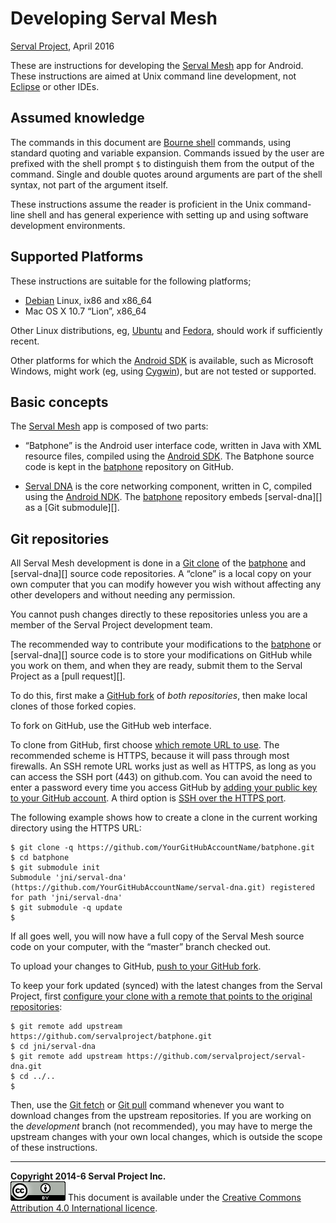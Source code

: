 Developing Serval Mesh
======================
[Serval Project][], April 2016

These are instructions for developing the [Serval Mesh][README] app for
Android.  These instructions are aimed at Unix command line development, not
[Eclipse][] or other IDEs.

Assumed knowledge
-----------------

The commands in this document are [Bourne shell][] commands, using standard
quoting and variable expansion.  Commands issued by the user are prefixed with
the shell prompt `$` to distinguish them from the output of the command.
Single and double quotes around arguments are part of the shell syntax, not
part of the argument itself.

These instructions assume the reader is proficient in the Unix command-line
shell and has general experience with setting up and using software development
environments.

Supported Platforms
-------------------

These instructions are suitable for the following platforms;

 * [Debian][] Linux, ix86 and x86\_64
 * Mac OS X 10.7 “Lion”, x86\_64

Other Linux distributions, eg, [Ubuntu][] and [Fedora][], should work if
sufficiently recent.

Other platforms for which the [Android SDK][] is available, such as Microsoft
Windows, might work (eg, using [Cygwin][]), but are not tested or supported.

Basic concepts
--------------

The [Serval Mesh][] app is composed of two parts:

 * “Batphone” is the Android user interface code, written in Java with XML
   resource files, compiled using the [Android SDK][].  The Batphone source
   code is kept in the [batphone][] repository on GitHub.

 * [Serval DNA][] is the core networking component, written in C, compiled
   using the [Android NDK][].  The [batphone][] repository embeds
   [serval-dna][] as a [Git submodule][].

Git repositories
----------------

All Serval Mesh development is done in a [Git clone][] of the [batphone][] and
[serval-dna][] source code repositories.  A “clone” is a local copy on your own
computer that you can modify however you wish without affecting any other
developers and without needing any permission.

You cannot push changes directly to these repositories unless you are a member
of the Serval Project development team.

The recommended way to contribute your modifications to the [batphone][] or
[serval-dna][] source code is to store your modifications on GitHub while you
work on them, and when they are ready, submit them to the Serval Project as a
[pull request][].

To do this, first make a [GitHub fork][] of *both repositories*, then make
local clones of those forked copies.

To fork on GitHub, use the GitHub web interface.

To clone from GitHub, first choose [which remote URL to use][].  The
recommended scheme is HTTPS, because it will pass through most firewalls.  An
SSH remote URL works just as well as HTTPS, as long as you can access the SSH
port (443) on github.com.  You can avoid the need to enter a password every
time you access GitHub by [adding your public key to your GitHub account][].  A
third option is [SSH over the HTTPS port][].

The following example shows how to create a clone in the current working
directory using the HTTPS URL:

    $ git clone -q https://github.com/YourGitHubAccountName/batphone.git
    $ cd batphone
    $ git submodule init
    Submodule 'jni/serval-dna' (https://github.com/YourGitHubAccountName/serval-dna.git) registered for path 'jni/serval-dna'
    $ git submodule -q update
    $

If all goes well, you will now have a full copy of the Serval Mesh source code
on your computer, with the “master” branch checked out.

To upload your changes to GitHub, [push to your GitHub fork][].

To keep your fork updated (synced) with the latest changes from the Serval
Project, first [configure your clone with a remote that points to the original
repositories][]:

    $ git remote add upstream https://github.com/servalproject/batphone.git
    $ cd jni/serval-dna
    $ git remote add upstream https://github.com/servalproject/serval-dna.git
    $ cd ../..
    $

Then, use the [Git fetch][] or [Git pull][] command whenever you want to
download changes from the upstream repositories.  If you are working on the
*development* branch (not recommended), you may have to merge the upstream
changes with your own local changes, which is outside the scope of these
instructions.

-----
**Copyright 2014-6 Serval Project Inc.**  
![CC-BY-4.0](./cc-by-4.0.png)
This document is available under the [Creative Commons Attribution 4.0 International licence][CC BY 4.0].


[Serval Project]: http://www.servalproject.org/
[README]: ./README.md
[Serval Mesh]: http://developer.servalproject.org/dokuwiki/doku.php?id=content:servalmesh:
[Serval DNA]: http://developer.servalproject.org/dokuwiki/doku.php?id=content:servaldna:
[batphone]: http://github.com/servalproject/batphone/
[Git clone]: http://git-scm.com/book/en/v2/Git-Basics-Getting-a-Git-Repository#Cloning-an-Existing-Repository
[Git submodules]: http://git-scm.com/book/en/v2/Git-Tools-Submodules
[GitHub fork]: https://help.github.com/articles/fork-a-repo/
[Git remote]: http://git-scm.com/book/en/v2/Git-Basics-Working-with-Remotes
[Git push]: http://git-scm.com/docs/git-push
[Git fetch]: http://git-scm.com/docs/git-fetch
[Git pull]: http://git-scm.com/docs/git-pull
[which remote URL to use]: https://help.github.com/articles/which-remote-url-should-i-use/
[adding your public key to your GitHub account]: https://help.github.com/articles/generating-ssh-keys/
[SSH over the HTTPS port]: https://help.github.com/articles/using-ssh-over-the-https-port/
[push to your GitHub fork]: https://help.github.com/articles/pushing-to-a-remote/
[configure your clone with a remote that points to the original repositories]: https://help.github.com/articles/configuring-a-remote-for-a-fork/
[Android SDK]: http://developer.android.com/sdk/index.html
[Android NDK]: http://developer.android.com/sdk/ndk/index.html
[Bourne shell]: http://en.wikipedia.org/wiki/Bourne_shell
[Eclipse]: http://developer.android.com/sdk/installing/installing-adt.html
[Debian]: http://www.debian.org/
[Ubuntu]: http://www.ubuntu.com/
[Fedora]: http://fedoraproject.org/
[Cygwin]: http://www.cygwin.com/
[CC BY 4.0]: ./LICENSE-DOCUMENTATION.md
